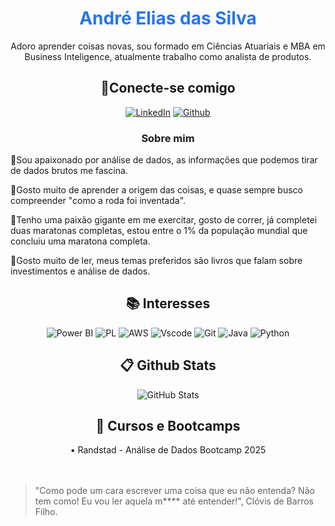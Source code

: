 <h1 align="center" style="color: #2675ebff">André Elias das Silva</h1>
<p align="center">Adoro aprender coisas novas, sou formado em Ciências Atuariais e MBA em Business Inteligence, atualmente trabalho como analista de produtos.</p>
<h2 align="center"> 🔌Conecte-se comigo </h2>

<div align="center">

[![LinkedIn](https://img.shields.io/badge/LinkedIn-0077B5?style=for-the-badge&logo=linkedin&logoColor=white)](https://www.linkedin.com/in/aesandre/)
[![Github](https://img.shields.io/badge/Github-000?style=for-the-badge&logo=Github&logoColor=fffff)](https://github.com/aes1134)


</div>
<h3 align=center>Sobre mim</h3> 


<p>
🔹Sou apaixonado por análise de dados, as informações que podemos tirar de dados brutos me fascina.
</p>

<p>
🔹Gosto muito de aprender a origem das coisas, e quase sempre busco compreender "como a roda foi inventada".
</p>

<p>
🔹Tenho uma paixão gigante em me exercitar, gosto de correr, já completei duas maratonas completas, estou entre o 1% da população mundial que concluiu uma maratona completa.
</p>

<p>
🔹Gosto muito de ler, meus temas preferidos são livros que falam sobre investimentos e análise de dados.
</p>



<h2 align="center"> 📚 Interesses</h2>



<div align="center">

![Power BI](https://img.shields.io/badge/Pbi-EE9B00.svg?style=for-the-badge&logo=&logoColor=white)
![PL](https://img.shields.io/badge/PL%2FSQL-FFFFFF?style=for-the-badge&logo=oracle&logoColor=FF0000&labelColor=FFFFFF&color=FF0000)
![AWS](https://img.shields.io/badge/AWS-000.svg?style=for-the-badge&logo=amazon-aws&logoColor=white)
![Vscode](https://img.shields.io/badge/Vscode-007ACC?style=for-the-badge&logo=visual-studio-code&logoColor=white)
![Git](https://img.shields.io/badge/GIT-E44C30?style=for-the-badge&logo=git&logoColor=white)
![Java](https://img.shields.io/badge/java-%23ED8B00.svg?style=for-the-badge&logo=openjdk&logoColor=white)
![Python](https://img.shields.io/badge/python-3670A0?style=for-the-badge&logo=python&logoColor=ffdd54)
</div>

<h2 align="center"> 📋 Github Stats </h2>

<div align="center">

![GitHub Stats](https://github-readme-stats.vercel.app/api?username=aes1134&theme=transparent&bg_color=09c5f1&border_color=123547&show_icons=true&icon_color=EB9326&title_color=EB9326&text_color=FFF&hide_title=true&hide=stars&rank_icon=github)

</div>

<h2 align="center"> 📖 Cursos e Bootcamps </h2>

<div align="center">
• Randstad - Análise de Dados Bootcamp 2025
</div>



<br>
<br>


>"Como pode um cara escrever uma coisa que eu não entenda? Não tem como! Eu vou ler aquela m**** até entender!", Clóvis de Barros Filho.


